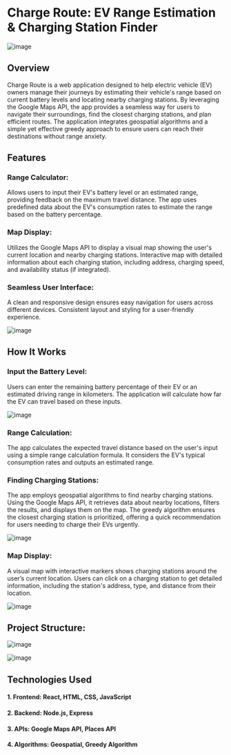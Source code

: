 
# Charge Route: EV Range Estimation & Charging Station Finder

![image](https://github.com/user-attachments/assets/76f3fb58-97b5-4aa5-87e5-290d80534364)



## Overview
Charge Route is a web application designed to help electric vehicle (EV) owners manage their journeys by estimating their vehicle's range based on current battery levels and locating nearby charging stations. By leveraging the Google Maps API, the app provides a seamless way for users to navigate their surroundings, find the closest charging stations, and plan efficient routes. The application integrates geospatial algorithms and a simple yet effective greedy approach to ensure users can reach their destinations without range anxiety.

## Features
### Range Calculator:

Allows users to input their EV's battery level or an estimated range, providing feedback on the maximum travel distance.
The app uses predefined data about the EV's consumption rates to estimate the range based on the battery percentage.



### Map Display:

Utilizes the Google Maps API to display a visual map showing the user's current location and nearby charging stations.
Interactive map with detailed information about each charging station, including address, charging speed, and availability status (if integrated).




### Seamless User Interface:

A clean and responsive design ensures easy navigation for users across different devices.
Consistent layout and styling for a user-friendly experience.

![image](https://github.com/user-attachments/assets/db2a2b64-40e3-49bb-9862-2cac574aeb88)

## How It Works
### Input the Battery Level:

Users can enter the remaining battery percentage of their EV or an estimated driving range in kilometers. The application will calculate how far the EV can travel based on these inputs.

![image](https://github.com/user-attachments/assets/55cd8ba4-4a8d-4128-b2e9-f1b80728c628)


### Range Calculation:

The app calculates the expected travel distance based on the user's input using a simple range calculation formula. It considers the EV's typical consumption rates and outputs an estimated range.
### Finding Charging Stations:

The app employs geospatial algorithms to find nearby charging stations. Using the Google Maps API, it retrieves data about nearby locations, filters the results, and displays them on the map.
The greedy algorithm ensures the closest charging station is prioritized, offering a quick recommendation for users needing to charge their EVs urgently.

![image](https://github.com/user-attachments/assets/4a4adbf8-d6c0-4db1-841c-a083dfd7471e)


### Map Display:

A visual map with interactive markers shows charging stations around the user’s current location.
Users can click on a charging station to get detailed information, including the station's address, type, and distance from their location.

![image](https://github.com/user-attachments/assets/e522dc60-8de9-4cf2-a9e0-9249286db61f)

## Project Structure:
![image](https://github.com/user-attachments/assets/ad02554a-667b-4aff-9351-010bf1dec54f)

![image](https://github.com/user-attachments/assets/0fd5825d-5dd4-4ac7-9467-b22bf4de6d0d)


## Technologies Used
#### 1. Frontend: React, HTML, CSS, JavaScript
#### 2. Backend: Node.js, Express
#### 3. APIs: Google Maps API, Places API
#### 4. Algorithms: Geospatial, Greedy Algorithm

